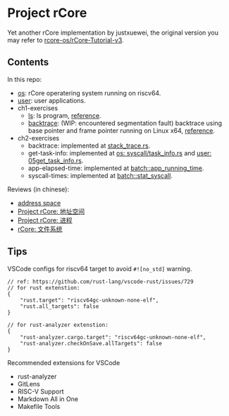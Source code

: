 # Project rCore

Yet another rCore implementation by justxuewei, the original version you may refer to [rcore-os/rCore-Tutorial-v3](https://github.com/rcore-os/rCore-Tutorial-v3).

## Contents

In this repo:

- [os](./src/os): rCore operatering system running on riscv64.
- [user](./src/user): user applications.
- ch1-exercises
  - [ls](./src/ls): ls program, [reference](https://rcore-os.github.io/rCore-Tutorial-Book-v3/chapter1/7exercise.html).
  - [backtrace](./src/backtrace): (WIP: encountered segmentation fault) backtrace using base pointer and frame pointer running on Linux x64, [reference](https://rcore-os.github.io/rCore-Tutorial-Book-v3/chapter1/7exercise.html).
- ch2-exercises
  - backtrace: implemented at [stack_trace.rs](./src/os/src/stack_trace.rs).
  - get-task-info: implemented at [os: syscall/task_info.rs](./src/os/src/syscall/task_info.rs) and [user: 05get_task_info.rs](./src/user/src/bin/05get_task_info.rs).
  - app-elapsed-time: implemented at [batch::app_running_time](./src/os/src/batch.rs). 
  - syscall-times: implemented at [batch::stat_syscall](./src/os/src/batch.rs). 

Reviews (in chinese):

- [address space](https://nxw.name/2022/address-space-introduction)
- [Project rCore: 地址空间](https://nxw.name/2022/address-space-introduction)
- [Project rCore: 进程](https://nxw.name/2022/project-rcore-process)
- [rCore: 文件系统](https://nxw.name/2022/project-rcore-file-system)

## Tips

VSCode configs for riscv64 target to avoid `#![no_std]` warning.

```
// ref: https://github.com/rust-lang/vscode-rust/issues/729
// for rust extenstion:
{
    "rust.target": "riscv64gc-unknown-none-elf",
    "rust.all_targets": false
}

// for rust-analyzer extenstion:
{
    "rust-analyzer.cargo.target": "riscv64gc-unknown-none-elf",
    "rust-analyzer.checkOnSave.allTargets": false
}
```

Recommended extensions for VSCode

- rust-analyzer
- GitLens
- RISC-V Support
- Markdown All in One
- Makefile Tools
